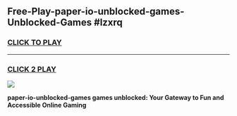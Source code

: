 
## Free-Play-paper-io-unblocked-games-Unblocked-Games #lzxrq
<h3>
<a href="https://news.freeplayer.one?title=paper-io-unblocked-games&ref=8M">CLICK TO PLAY</a></h3>
<hr>

<h3>
<a href="https://news.freeplayer.one?title=paper-io-unblocked-games&ref=8M">CLICK 2 PLAY</a>
  
</h3>

<a href="https://news.freeplayer.one?title=paper-io-unblocked-games&ref=8M"><img src="https://clearcache.store/games.png"></a>


**paper-io-unblocked-games games unblocked: Your Gateway to Fun and Accessible Online Gaming**
